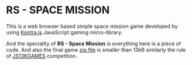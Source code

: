 # RS - SPACE MISSION


This is a web browser based simple space mission game developed by using [Kontra.js](https://straker.github.io/kontra/) JavaScript gaming micro-library.

And the speciality of **RS - Space Mission** is everything here is a piece of code. And also the final game [zip file](https://github.com/RavinduSachintha/RS-space-mission/blob/master/docs/rs-space-mission-1.0.0.zip) is smaller than 13kB similarly the rule of [JS13KGAMES](https://js13kgames.com/) competition.
